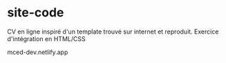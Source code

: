 # site-code

CV en ligne inspiré d'un template trouvé sur internet et reproduit.
Exercice d'intégration en HTML/CSS

mced-dev.netlify.app
